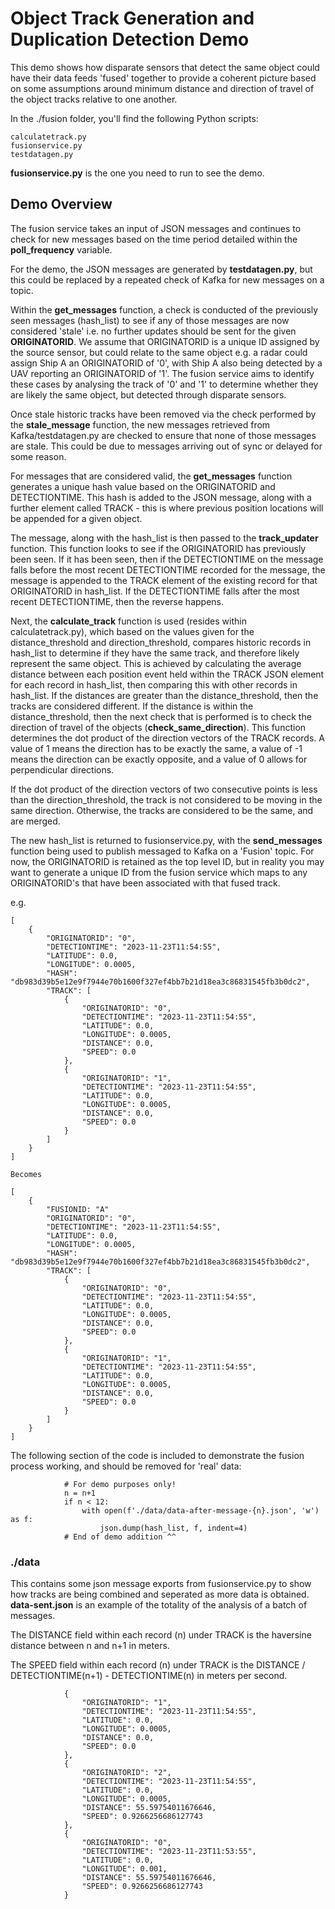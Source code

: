 # Object Track Generation and Duplication Detection Demo

This demo shows how disparate sensors that detect the same object could have their data feeds 'fused' together to provide a coherent picture based on some assumptions around minimum distance and direction of travel of the object tracks relative to one another.

In the ./fusion folder, you'll find the following Python scripts:

```
calculatetrack.py
fusionservice.py
testdatagen.py
```

**fusionservice.py** is the one you need to run to see the demo.

## Demo Overview

The fusion service takes an input of JSON messages and continues to check for new messages based on the time period detailed within the **poll_frequency** variable.

For the demo, the JSON messages are generated by **testdatagen.py**, but this could be replaced by a repeated check of Kafka for new messages on a topic.

Within the **get_messages** function, a check is conducted of the previously seen messages (hash_list) to see if any of those messages are now considered 'stale' i.e. no further updates should be sent for the given **ORIGINATORID**.  We assume that ORIGINATORID is a unique ID assigned by the source sensor, but could relate to the same object e.g. a radar could assign Ship A an ORIGINATORID of '0', with Ship A also being detected by a UAV reporting an ORIGINATORID of '1'. The fusion service aims to identify these cases by analysing the track of '0' and '1' to determine whether they are likely the same object, but detected through disparate sensors.

Once stale historic tracks have been removed via the check performed by the **stale_message** function, the new messages retrieved from Kafka/testdatagen.py are checked to ensure that none of those messages are stale.  This could be due to messages arriving out of sync or delayed for some reason.

For messages that are considered valid, the **get_messages** function generates a unique hash value based on the ORIGINATORID and DETECTIONTIME. This hash is added to the JSON message, along with a further element called TRACK - this is where previous position locations will be appended for a given object.

The message, along with the hash_list is then passed to the **track_updater** function.  This function looks to see if the ORIGINATORID has previously been seen.  If it has been seen, then if the DETECTIONTIME on the message falls before the most recent DETECTIONTIME recorded for the message, the message is appended to the TRACK element of the existing record for that ORIGINATORID in hash_list.  If the DETECTIONTIME falls after the most recent DETECTIONTIME, then the reverse happens.

Next, the **calculate_track** function is used (resides within calculatetrack.py), which based on the values given for the distance_threshold and direction_threshold, compares historic records in hash_list to determine if they have the same track, and therefore likely represent the same object.  This is achieved by calculating the average distance between each position event held within the TRACK JSON element for each record in hash_list, then comparing this with other records in hash_list.  If the distances are greater than the distance_threshold, then the tracks are considered different.  If the distance is within the distance_threshold, then the next check that is performed is to check the direction of travel of the objects (**check_same_direction**).  This function determines the dot product of the direction vectors of the TRACK records. A value of 1 means the direction has to be exactly the same, a value of -1 means the direction can be exactly opposite, and a value of 0 allows for perpendicular directions. 

If the dot product of the direction vectors of two consecutive points is less than the direction_threshold, the track is not considered to be moving in the same direction. Otherwise, the tracks are considered to be the same, and are merged.

The new hash_list is returned to fusionservice.py, with the **send_messages** function being used to publish messaged to Kafka on a 'Fusion' topic. For now, the ORIGINATORID is retained as the top level ID, but in reality you may want to generate a unique ID from the fusion service which maps to any ORIGINATORID's that have been associated with that fused track. 

e.g.

```
[
    {
        "ORIGINATORID": "0",
        "DETECTIONTIME": "2023-11-23T11:54:55",
        "LATITUDE": 0.0,
        "LONGITUDE": 0.0005,
        "HASH": "db983d39b5e12e9f7944e70b1600f327ef4bb7b21d18ea3c86831545fb3b0dc2",
        "TRACK": [
            {
                "ORIGINATORID": "0",
                "DETECTIONTIME": "2023-11-23T11:54:55",
                "LATITUDE": 0.0,
                "LONGITUDE": 0.0005,
                "DISTANCE": 0.0,
                "SPEED": 0.0
            },
            {
                "ORIGINATORID": "1",
                "DETECTIONTIME": "2023-11-23T11:54:55",
                "LATITUDE": 0.0,
                "LONGITUDE": 0.0005,
                "DISTANCE": 0.0,
                "SPEED": 0.0
            }
        ]
    }
]

Becomes

[
    {
        "FUSIONID: "A"
        "ORIGINATORID": "0",
        "DETECTIONTIME": "2023-11-23T11:54:55",
        "LATITUDE": 0.0,
        "LONGITUDE": 0.0005,
        "HASH": "db983d39b5e12e9f7944e70b1600f327ef4bb7b21d18ea3c86831545fb3b0dc2",
        "TRACK": [
            {
                "ORIGINATORID": "0",
                "DETECTIONTIME": "2023-11-23T11:54:55",
                "LATITUDE": 0.0,
                "LONGITUDE": 0.0005,
                "DISTANCE": 0.0,
                "SPEED": 0.0
            },
            {
                "ORIGINATORID": "1",
                "DETECTIONTIME": "2023-11-23T11:54:55",
                "LATITUDE": 0.0,
                "LONGITUDE": 0.0005,
                "DISTANCE": 0.0,
                "SPEED": 0.0
            }
        ]
    }
]
```
The following section of the code is included to demonstrate the fusion process working, and should be removed for 'real' data:

```
            # For demo purposes only!
            n = n+1
            if n < 12:
                with open(f'./data/data-after-message-{n}.json', 'w') as f:
                    json.dump(hash_list, f, indent=4)
            # End of demo addition ^^
```

### ./data

This contains some json message exports from fusionservice.py to show how tracks are being combined and seperated as more data is obtained.  **data-sent.json** is an example of the totality of the analysis of a batch of messages.

The DISTANCE field within each record (n) under TRACK is the haversine distance between n and n+1 in meters.

The SPEED field within each record (n) under TRACK is the DISTANCE / DETECTIONTIME(n+1) - DETECTIONTIME(n) in meters per second.

```
            {
                "ORIGINATORID": "1",
                "DETECTIONTIME": "2023-11-23T11:54:55",
                "LATITUDE": 0.0,
                "LONGITUDE": 0.0005,
                "DISTANCE": 0.0,
                "SPEED": 0.0
            },
            {
                "ORIGINATORID": "2",
                "DETECTIONTIME": "2023-11-23T11:54:55",
                "LATITUDE": 0.0,
                "LONGITUDE": 0.0005,
                "DISTANCE": 55.59754011676646,
                "SPEED": 0.9266256686127743
            },
            {
                "ORIGINATORID": "0",
                "DETECTIONTIME": "2023-11-23T11:53:55",
                "LATITUDE": 0.0,
                "LONGITUDE": 0.001,
                "DISTANCE": 55.59754011676646,
                "SPEED": 0.9266256686127743
            }
```
